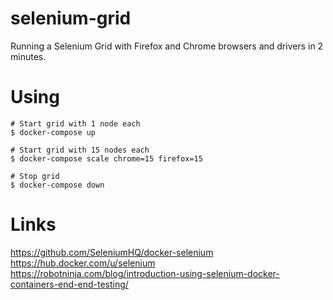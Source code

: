 # selenium-grid

Running a Selenium Grid with Firefox and Chrome browsers and drivers in 2
minutes.  

 
# Using

```
# Start grid with 1 node each
$ docker-compose up

# Start grid with 15 nodes each
$ docker-compose scale chrome=15 firefox=15

# Stop grid
$ docker-compose down
```

# Links
https://github.com/SeleniumHQ/docker-selenium  
https://hub.docker.com/u/selenium  
https://robotninja.com/blog/introduction-using-selenium-docker-containers-end-end-testing/
